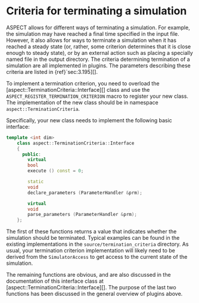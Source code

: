 # Criteria for terminating a simulation

ASPECT allows for different ways of terminating
a simulation. For example, the simulation may have reached a final time
specified in the input file. However, it also allows for ways to terminate a
simulation when it has reached a steady state (or, rather, some criterion
determines that it is close enough to steady state), or by an external action
such as placing a specially named file in the output directory. The criteria
determining termination of a simulation are all implemented in plugins. The
parameters describing these criteria are listed in {ref}`sec:3.195][].

To implement a termination criterion, you need to overload the
[aspect::TerminationCriteria::Interface][] class and use the
`ASPECT_REGISTER_TERMINATION_CRITERION` macro to register your new class. The
implementation of the new class should be in namespace
`aspect::TerminationCriteria`.

Specifically, your new class needs to implement the following basic interface:

``` c++
template <int dim>
    class aspect::TerminationCriteria::Interface
    {
      public:
        virtual
        bool
        execute () const = 0;

        static
        void
        declare_parameters (ParameterHandler &prm);

        virtual
        void
        parse_parameters (ParameterHandler &prm);
    };
```

The first of these functions returns a value that indicates whether the
simulation should be terminated. Typical examples can be found in the existing
implementations in the `source/termination_criteria` directory. As usual, your
termination criterion implementation will likely need to be derived from the
`SimulatorAccess` to get access to the current state of the simulation.

The remaining functions are obvious, and are also discussed in the
documentation of this interface class at
[aspect::TerminationCriteria::Interface][]. The purpose of the last two
functions has been discussed in the general overview of plugins above.
